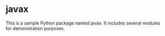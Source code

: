 # javax

This is a sample Python package named javax. It includes several modules for demonstration purposes.
